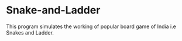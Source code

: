 # Snake-and-Ladder
This program simulates the working of popular board game of India i.e Snakes and Ladder.
